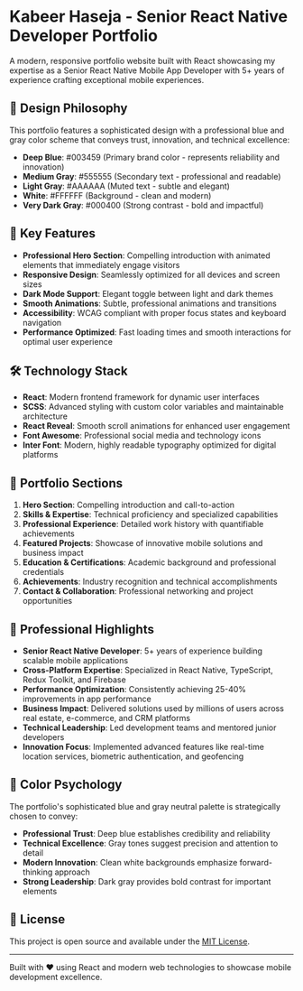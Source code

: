 # Kabeer Haseja - Senior React Native Developer Portfolio

A modern, responsive portfolio website built with React showcasing my expertise as a Senior React Native Mobile App Developer with 5+ years of experience crafting exceptional mobile experiences.

## 🎨 Design Philosophy

This portfolio features a sophisticated design with a professional blue and gray color scheme that conveys trust, innovation, and technical excellence:

- **Deep Blue**: #003459 (Primary brand color - represents reliability and innovation)
- **Medium Gray**: #555555 (Secondary text - professional and readable)
- **Light Gray**: #AAAAAA (Muted text - subtle and elegant)
- **White**: #FFFFFF (Background - clean and modern)
- **Very Dark Gray**: #000400 (Strong contrast - bold and impactful)

## 🚀 Key Features

- **Professional Hero Section**: Compelling introduction with animated elements that immediately engage visitors
- **Responsive Design**: Seamlessly optimized for all devices and screen sizes
- **Dark Mode Support**: Elegant toggle between light and dark themes
- **Smooth Animations**: Subtle, professional animations and transitions
- **Accessibility**: WCAG compliant with proper focus states and keyboard navigation
- **Performance Optimized**: Fast loading times and smooth interactions for optimal user experience

## 🛠️ Technology Stack

- **React**: Modern frontend framework for dynamic user interfaces
- **SCSS**: Advanced styling with custom color variables and maintainable architecture
- **React Reveal**: Smooth scroll animations for enhanced user engagement
- **Font Awesome**: Professional social media and technology icons
- **Inter Font**: Modern, highly readable typography optimized for digital platforms

## 📱 Portfolio Sections

1. **Hero Section**: Compelling introduction and call-to-action
2. **Skills & Expertise**: Technical proficiency and specialized capabilities
3. **Professional Experience**: Detailed work history with quantifiable achievements
4. **Featured Projects**: Showcase of innovative mobile solutions and business impact
5. **Education & Certifications**: Academic background and professional credentials
6. **Achievements**: Industry recognition and technical accomplishments
7. **Contact & Collaboration**: Professional networking and project opportunities

## 🎯 Professional Highlights

- **Senior React Native Developer**: 5+ years of experience building scalable mobile applications
- **Cross-Platform Expertise**: Specialized in React Native, TypeScript, Redux Toolkit, and Firebase
- **Performance Optimization**: Consistently achieving 25-40% improvements in app performance
- **Business Impact**: Delivered solutions used by millions of users across real estate, e-commerce, and CRM platforms
- **Technical Leadership**: Led development teams and mentored junior developers
- **Innovation Focus**: Implemented advanced features like real-time location services, biometric authentication, and geofencing

## 🌟 Color Psychology

The portfolio's sophisticated blue and gray neutral palette is strategically chosen to convey:

- **Professional Trust**: Deep blue establishes credibility and reliability
- **Technical Excellence**: Gray tones suggest precision and attention to detail
- **Modern Innovation**: Clean white backgrounds emphasize forward-thinking approach
- **Strong Leadership**: Dark gray provides bold contrast for important elements

## 📄 License

This project is open source and available under the [MIT License](LICENSE).

---

Built with ❤️ using React and modern web technologies to showcase mobile development excellence.
